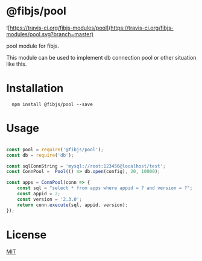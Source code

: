 # @fibjs/pool

![https://travis-ci.org/fibjs-modules/pool](https://travis-ci.org/fibjs-modules/pool.svg?branch=master)

pool module for fibjs.

This module can be used to implement db connection pool or other situation like this.

# Installation

```
  npm install @fibjs/pool --save
```

# Usage

```js

const pool = require('@fibjs/pool');
const db = require('db');

const sqlConnString = 'mysql://root:123456@localhost/test';
const ConnPool =  Pool(() => db.open(config), 20, 10000);

const apps = ConnPool(conn => {
    const sql = "select * from apps where appid = ? and version = ?";
    const appid = 2;
    const version = '2.3.0';
    return conn.execute(sql, appid, version);
});

```

# License

[MIT](./License)
